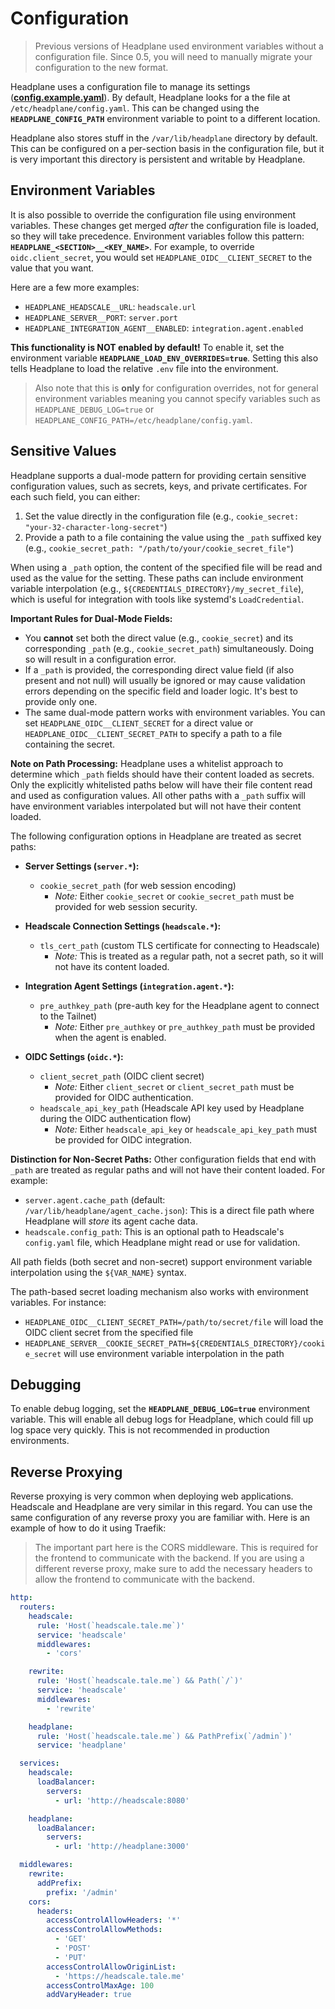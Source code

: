# Configuration
> Previous versions of Headplane used environment variables without a configuration file.
> Since 0.5, you will need to manually migrate your configuration to the new format.

Headplane uses a configuration file to manage its settings
([**config.example.yaml**](https://github.com/tale/headplane/blob/main/config.example.yaml)). By default, Headplane looks
for a the file at `/etc/headplane/config.yaml`. This can be changed using the
**`HEADPLANE_CONFIG_PATH`** environment variable to point to a different location.

Headplane also stores stuff in the `/var/lib/headplane` directory by default.
This can be configured on a per-section basis in the configuration file, but
it is very important this directory is persistent and writable by Headplane.

## Environment Variables
It is also possible to override the configuration file using environment variables.
These changes get merged *after* the configuration file is loaded, so they will take precedence.
Environment variables follow this pattern: **`HEADPLANE_<SECTION>__<KEY_NAME>`**.
For example, to override `oidc.client_secret`, you would set `HEADPLANE_OIDC__CLIENT_SECRET`
to the value that you want.

Here are a few more examples:

- `HEADPLANE_HEADSCALE__URL`: `headscale.url`
- `HEADPLANE_SERVER__PORT`: `server.port`
- `HEADPLANE_INTEGRATION_AGENT__ENABLED`: `integration.agent.enabled`

**This functionality is NOT enabled by default!**
To enable it, set the environment variable **`HEADPLANE_LOAD_ENV_OVERRIDES=true`**.
Setting this also tells Headplane to load the relative `.env` file into the environment.
> Also note that this is **only** for configuration overrides, not for general
> environment variables meaning you cannot specify variables such as
> `HEADPLANE_DEBUG_LOG=true` or `HEADPLANE_CONFIG_PATH=/etc/headplane/config.yaml`.

## Sensitive Values
Headplane supports a dual-mode pattern for providing certain sensitive configuration values, such as secrets, keys, and private certificates. For each such field, you can either:

1. Set the value directly in the configuration file (e.g., `cookie_secret: "your-32-character-long-secret"`)
2. Provide a path to a file containing the value using the `_path` suffixed key (e.g., `cookie_secret_path: "/path/to/your/cookie_secret_file"`)

When using a `_path` option, the content of the specified file will be read and used as the value for the setting. These paths can include environment variable interpolation (e.g., `${CREDENTIALS_DIRECTORY}/my_secret_file`), which is useful for integration with tools like systemd's `LoadCredential`.

**Important Rules for Dual-Mode Fields:**
- You **cannot** set both the direct value (e.g., `cookie_secret`) and its corresponding `_path` (e.g., `cookie_secret_path`) simultaneously. Doing so will result in a configuration error.
- If a `_path` is provided, the corresponding direct value field (if also present and not null) will usually be ignored or may cause validation errors depending on the specific field and loader logic. It's best to provide only one.
- The same dual-mode pattern works with environment variables. You can set `HEADPLANE_OIDC__CLIENT_SECRET` for a direct value or `HEADPLANE_OIDC__CLIENT_SECRET_PATH` to specify a path to a file containing the secret.

**Note on Path Processing:**
Headplane uses a whitelist approach to determine which `_path` fields should have their content loaded as secrets. Only the explicitly whitelisted paths below will have their file content read and used as configuration values. All other paths with a `_path` suffix will have environment variables interpolated but will not have their content loaded.

The following configuration options in Headplane are treated as secret paths:

- **Server Settings (`server.*`):**
  - `cookie_secret_path` (for web session encoding)
    - *Note:* Either `cookie_secret` or `cookie_secret_path` must be provided for web session security.

- **Headscale Connection Settings (`headscale.*`):**
  - `tls_cert_path` (custom TLS certificate for connecting to Headscale)
    - *Note:* This is treated as a regular path, not a secret path, so it will not have its content loaded.

- **Integration Agent Settings (`integration.agent.*`):**
  - `pre_authkey_path` (pre-auth key for the Headplane agent to connect to the Tailnet)
    - *Note:* Either `pre_authkey` or `pre_authkey_path` must be provided when the agent is enabled.

- **OIDC Settings (`oidc.*`):**
  - `client_secret_path` (OIDC client secret)
    - *Note:* Either `client_secret` or `client_secret_path` must be provided for OIDC authentication.
  - `headscale_api_key_path` (Headscale API key used by Headplane during the OIDC authentication flow)
    - *Note:* Either `headscale_api_key` or `headscale_api_key_path` must be provided for OIDC integration.

**Distinction for Non-Secret Paths:**
Other configuration fields that end with `_path` are treated as regular paths and will not have their content loaded. For example:
- `server.agent.cache_path` (default: `/var/lib/headplane/agent_cache.json`): This is a direct file path where Headplane will *store* its agent cache data.
- `headscale.config_path`: This is an optional path to Headscale's `config.yaml` file, which Headplane might read or use for validation.

All path fields (both secret and non-secret) support environment variable interpolation using the `${VAR_NAME}` syntax.

The path-based secret loading mechanism also works with environment variables. For instance:
- `HEADPLANE_OIDC__CLIENT_SECRET_PATH=/path/to/secret/file` will load the OIDC client secret from the specified file
- `HEADPLANE_SERVER__COOKIE_SECRET_PATH=${CREDENTIALS_DIRECTORY}/cookie_secret` will use environment variable interpolation in the path

## Debugging
To enable debug logging, set the **`HEADPLANE_DEBUG_LOG=true`** environment variable.
This will enable all debug logs for Headplane, which could fill up log space very quickly.
This is not recommended in production environments.

## Reverse Proxying
Reverse proxying is very common when deploying web applications. Headscale and
Headplane are very similar in this regard. You can use the same configuration
of any reverse proxy you are familiar with. Here is an example of how to do it
using Traefik:

> The important part here is the CORS middleware. This is required for the
> frontend to communicate with the backend. If you are using a different reverse
> proxy, make sure to add the necessary headers to allow the frontend to communicate
> with the backend.

```yaml
http:
  routers:
    headscale:
      rule: 'Host(`headscale.tale.me`)'
      service: 'headscale'
      middlewares:
        - 'cors'

    rewrite:
      rule: 'Host(`headscale.tale.me`) && Path(`/`)'
      service: 'headscale'
      middlewares:
        - 'rewrite'

    headplane:
      rule: 'Host(`headscale.tale.me`) && PathPrefix(`/admin`)'
      service: 'headplane'

  services:
    headscale:
      loadBalancer:
        servers:
          - url: 'http://headscale:8080'

    headplane:
      loadBalancer:
        servers:
          - url: 'http://headplane:3000'

  middlewares:
    rewrite:
      addPrefix:
        prefix: '/admin'
    cors:
      headers:
        accessControlAllowHeaders: '*'
        accessControlAllowMethods:
          - 'GET'
          - 'POST'
          - 'PUT'
        accessControlAllowOriginList:
          - 'https://headscale.tale.me'
        accessControlMaxAge: 100
        addVaryHeader: true
